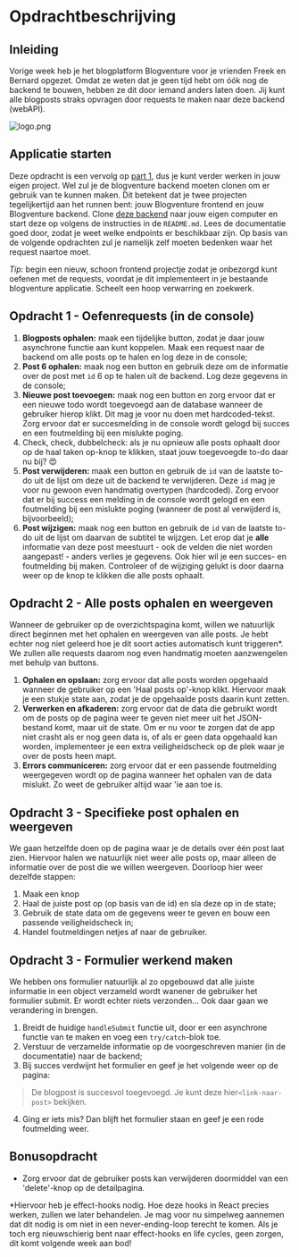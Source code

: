 # Opdrachtbeschrijving

## Inleiding

Vorige week heb je het blogplatform Blogventure voor je vrienden Freek en Bernard opgezet. Omdat ze weten dat je geen
tijd hebt om óók nog de backend te bouwen, hebben ze dit door iemand anders laten doen. Jij kunt alle blogposts straks
opvragen door requests te maken naar deze backend (webAPI).

![logo.png](src/assets/logo-black.png)

## Applicatie starten

Deze opdracht is een vervolg op [part 1](https://github.com/hogeschoolnovi/frontend-react-blog-part1), dus je kunt verder werken in jouw eigen project. Wel zul je de blogventure
backend moeten clonen om er gebruik van te kunnen maken. Dit betekent dat je twee projecten tegelijkertijd aan het
runnen bent:
jouw Blogventure frontend en jouw Blogventure backend. Clone [deze backend](https://github.com/hogeschoolnovi/frontend-fake-blog-database) naar jouw eigen computer en start deze op
volgens de instructies in de `README.md`. Lees de documentatie goed door, zodat je weet welke endpoints
er beschikbaar zijn. Op basis van de volgende opdrachten zul je namelijk zelf moeten bedenken waar het request naartoe
moet.

_Tip:_ begin een nieuw, schoon frontend projectje zodat je onbezorgd kunt oefenen met de requests, voordat je dit
implementeert in je bestaande blogventure applicatie. Scheelt een hoop verwarring en zoekwerk.

## Opdracht 1 - Oefenrequests (in de console)

1. **Blogposts ophalen:** maak een tijdelijke button, zodat je daar jouw asynchrone functie aan kunt koppelen. Maak een
   request naar de backend om alle posts op te halen en log deze in de console;
2. **Post 6 ophalen:** maak nog een button en gebruik deze om de informatie over de post met `id` 6 op te halen uit de
   backend. Log deze gegevens in de console;
3. **Nieuwe post toevoegen:** maak nog een button en zorg ervoor dat er een nieuwe todo wordt toegevoegd aan de database
   wanneer de gebruiker hierop klikt. Dit mag je voor nu doen met hardcoded-tekst. Zorg ervoor dat er succesmelding in
   de console wordt gelogd bij succes en een foutmelding bij een mislukte poging.
4. Check, check, dubbelcheck: als je nu opnieuw alle posts ophaalt door op de haal taken op-knop te klikken, staat jouw
   toegevoegde to-do daar nu bij? 😍
5. **Post verwijderen:** maak een button en gebruik de `id` van de laatste to-do uit de lijst om deze uit de backend te
   verwijderen. Deze `id` mag je voor nu gewoon even handmatig overtypen (hardcoded). Zorg ervoor dat er bij success een
   melding in de console wordt gelogd en een foutmelding bij een mislukte poging (wanneer de post al verwijderd is,
   bijvoorbeeld);
6. **Post wijzigen:** maak nog een button en gebruik de `id` van de laatste to-do uit de lijst om daarvan de subtitel
   te wijzgen. Let erop dat je **alle** informatie van deze post meestuurt - ook de velden die niet
   worden aangepast! - anders verlies je gegevens. Ook hier wil je een succes- en foutmelding bij maken. Controleer of
   de wijziging gelukt is door daarna weer op de knop te klikken die alle posts ophaalt.

## Opdracht 2 - Alle posts ophalen en weergeven

Wanneer de gebruiker op de overzichtspagina komt, willen we natuurlijk direct beginnen met het ophalen en weergeven van
alle posts. Je hebt echter nog niet geleerd hoe je dit soort acties automatisch kunt triggeren*. We zullen alle requests
daarom nog even handmatig moeten aanzwengelen met behulp van buttons.

1. **Ophalen en opslaan:** zorg ervoor dat alle posts worden opgehaald wanneer de gebruiker op een 'Haal posts op'-knop
   klikt. Hiervoor maak je een stukje state aan, zodat je de opgehaalde posts daarin kunt zetten.
2. **Verwerken en afkaderen:** zorg ervoor dat de data die gebruikt wordt om de posts op de pagina weer te geven niet
   meer uit het JSON-bestand komt, maar uit de state. Om er nu voor te zorgen dat de app niet crasht als er nog geen
   data is, of als er geen data opgehaald kan worden, implementeer je een extra veiligheidscheck op de plek waar je over
   de posts heen mapt.
3. **Errors communiceren:** zorg ervoor dat er een passende foutmelding weergegeven wordt op de pagina wanneer het
   ophalen van de data mislukt. Zo weet de gebruiker altijd waar 'ie aan toe is.

## Opdracht 3 - Specifieke post ophalen en weergeven

We gaan hetzelfde doen op de pagina waar je de details over één post laat zien. Hiervoor halen we natuurlijk niet weer
alle posts op, maar alleen de informatie over de post die we willen weergeven. Doorloop hier weer dezelfde stappen:

1. Maak een knop
2. Haal de juiste post op (op basis van de id) en sla deze op in de state;
3. Gebruik de state data om de gegevens weer te geven en bouw een passende veiligheidscheck in;
4. Handel foutmeldingen netjes af naar de gebruiker.

## Opdracht 3 - Formulier werkend maken

We hebben ons formulier natuurlijk al zo opgebouwd dat alle juiste informatie in een object verzameld wordt wanener de
gebruiker het formulier submit. Er wordt echter niets verzonden... Ook daar gaan we verandering in brengen.
1. Breidt de huidige `handleSubmit` functie uit, door er een asynchrone functie van te maken en voeg een `try/catch`-blok toe.
2. Verstuur de verzamelde informatie op de voorgeschreven manier (in de documentatie) naar de backend;
3. Bij succes verdwijnt het formulier en geef je het volgende weer op de pagina:

> De blogpost is succesvol toegevoegd. Je kunt deze hier`<link-naar-post>` bekijken.

4. Ging er iets mis? Dan blijft het formulier staan en geef je een rode foutmelding weer.

## Bonusopdracht

* Zorg ervoor dat de gebruiker posts kan verwijderen doormiddel van een 'delete'-knop op de detailpagina.

*Hiervoor heb je effect-hooks nodig. Hoe deze hooks in React precies werken, zullen we later behandelen. Je mag voor nu
simpelweg aannemen dat dit nodig is om niet in een never-ending-loop terecht te komen. Als je toch erg nieuwschierig
bent naar effect-hooks en life cycles, geen zorgen, dit komt volgende week aan bod!
